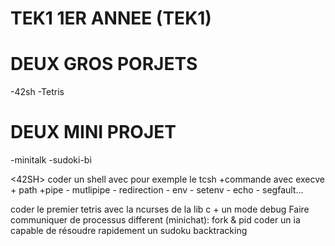 # TEK1 1ER ANNEE (TEK1)

# DEUX GROS PORJETS
-42sh
-Tetris

# DEUX MINI PROJET
-minitalk
-sudoki-bi

<42SH>
coder un shell avec pour exemple le tcsh
+commande avec execve + path
+pipe - mutlipipe - redirection - env - setenv - echo - segfault...

<TETRIS>
coder le premier tetris avec la ncurses de la lib c
+ un mode debug

<MINITALK>
Faire communiquer de processus different (minichat):
fork & pid

<SUDOKI-BI>
coder un ia capable de résoudre rapidement un sudoku
backtracking
